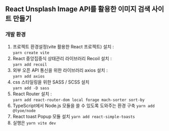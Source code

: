## React Unsplash Image API를 활용한 이미지 검색 사이트 만들기

### 개발 환경

1. 프로젝트 환경설정(vite 활용한 React 프로젝트) 설치 : <br> `yarn create vite` <br>
2. React 중앙집중식 상태관리 라이브러리 Recoil 설치 : <br> `yarn add recoil`<br>
3. 외부 오픈 API 통신을 위한 라이브러리 axios 설치 : <br> `yarn add axios`<br>
4. css 스타일링을 위한 SASS / SCSS 설치 <br> `yarn add -D sass`<br>
5. React Router 설치 : <br> `yarn add react-router-dom local forage mach-sorter sort-by`
6. TypeScript에서 Node.js 모듈을 쓸 수 있도록 도와주는 환경 구축 `yarn add @tyoe/node`
7. React toast Popup 모듈 설치 `yarn add react-simple-toasts`
8. 실행은 `yarn vite dev`






